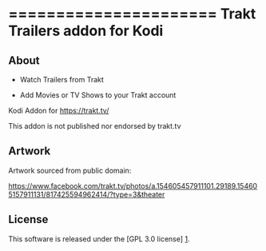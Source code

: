 ======================
Trakt Trailers addon for Kodi
======================

About
-----
- Watch Trailers from Trakt

- Add Movies or TV Shows to your Trakt account

Kodi Addon for https://trakt.tv/

This addon is not published nor endorsed by trakt.tv


Artwork
---------------------
Artwork sourced from public domain:

https://www.facebook.com/trakt.tv/photos/a.154605457911101.29189.154605157911131/817425594962414/?type=3&theater


License
-------
This software is released under the [GPL 3.0 license] [1].

[1]: http://www.gnu.org/licenses/gpl-3.0.html